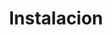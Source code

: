 ---
title: Instalacion
description: Como instalar la aplicación
image:

# Badge style
style:
    background: "#2a9d8f"
    color: "#fff"
---